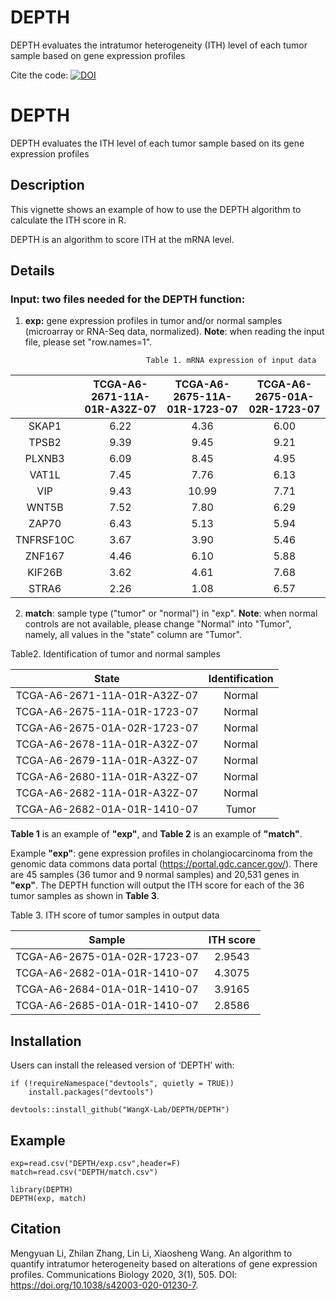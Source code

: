 # DEPTH
DEPTH evaluates the intratumor heterogeneity (ITH) level of each tumor sample based on gene expression profiles

Cite the code: [![DOI](https://zenodo.org/badge/DOI/10.5281/zenodo.4094813.svg)](https://doi.org/10.5281/zenodo.3968541)

# DEPTH

DEPTH evaluates the ITH level of each tumor sample based on its gene expression profiles


## Description

This vignette shows an example of how to use the DEPTH algorithm to calculate the ITH score in R. 

DEPTH is an algorithm to score ITH at the mRNA level.


## Details

### Input: two files needed for the DEPTH function: 

1) **exp:** gene expression profiles in tumor and/or normal samples (microarray or RNA-Seq data, normalized). **Note**: when reading the input file, please set "row.names=1".   


                                  Table 1. mRNA expression of input data

||TCGA-A6-2671-11A-01R-A32Z-07|TCGA-A6-2675-11A-01R-1723-07|TCGA-A6-2675-01A-02R-1723-07|
| :-----: | :------: | :------: | :-----: |
| SKAP1 |  6.22  |  4.36  |  6.00 |
|TPSB2|9.39|9.45|9.21|
|PLXNB3|6.09|8.45|4.95|
|VAT1L|7.45|7.76|6.13|
|VIP|9.43|10.99|7.71|
|WNT5B|7.52|7.80|6.29|
|ZAP70|6.43|5.13|5.94|
|TNFRSF10C|3.67|3.90|5.46|
|ZNF167|4.46|6.10|5.88
|KIF26B|3.62|4.61|7.68|
|STRA6|2.26|1.08|6.57|


2) **match**: sample type ("tumor" or "normal") in "exp". **Note**: when normal controls are not available, please change "Normal" into "Tumor", namely, all values in the "state" column are "Tumor". 
 
 
 Table2. Identification of tumor and normal samples 

|State|Identification|
| :-----: | :-----: | 
|TCGA-A6-2671-11A-01R-A32Z-07|Normal
|TCGA-A6-2675-11A-01R-1723-07|Normal
|TCGA-A6-2675-01A-02R-1723-07|Normal
|TCGA-A6-2678-11A-01R-A32Z-07|Normal
|TCGA-A6-2679-11A-01R-A32Z-07|Normal
|TCGA-A6-2680-11A-01R-A32Z-07|Normal
|TCGA-A6-2682-11A-01R-A32Z-07|Normal
|TCGA-A6-2682-01A-01R-1410-07|Tumor


**Table 1** is an example of **"exp"**, and **Table 2** is an example of **"match"**.  

Example **"exp"**: gene expression profiles in cholangiocarcinoma from the genomic data commons data portal (https://portal.gdc.cancer.gov/). There are 45 samples (36 tumor and 9 normal samples) and 20,531 genes in **"exp"**. The DEPTH function will output the ITH score for each of the 36 tumor samples as shown in **Table 3**.  


 Table 3. ITH score of tumor samples in output data 

|Sample|ITH score|
| :-----: | :-----: | 
|TCGA-A6-2675-01A-02R-1723-07|2.9543|
|TCGA-A6-2682-01A-01R-1410-07|4.3075|
|TCGA-A6-2684-01A-01R-1410-07|3.9165|
|TCGA-A6-2685-01A-01R-1410-07|2.8586|


## Installation
Users can install the released version of ‘DEPTH’ with:

```  
if (!requireNamespace("devtools", quietly = TRUE))
    install.packages("devtools")
    
devtools::install_github("WangX-Lab/DEPTH/DEPTH")
```

## Example

```  
exp=read.csv("DEPTH/exp.csv",header=F)
match=read.csv("DEPTH/match.csv")

library(DEPTH)
DEPTH(exp, match) 
```


## Citation

Mengyuan Li, Zhilan Zhang, Lin Li, Xiaosheng Wang. An algorithm to quantify intratumor heterogeneity based on alterations of gene expression profiles. Communications Biology 2020, 3(1), 505. DOI: https://doi.org/10.1038/s42003-020-01230-7.

